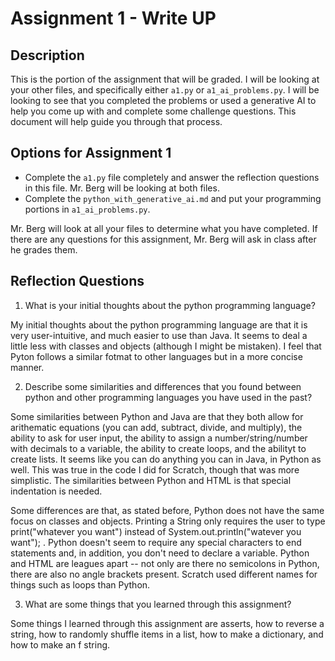 # Assignment 1 - Write UP

## Description
This is the portion of the assignment that will be graded.  I will be looking at your other files, and specifically either `a1.py` or `a1_ai_problems.py`.  I will be looking to see that you completed the problems or used a generative AI to help you come up with and complete some challenge questions.  This document will help guide you through that process.

## Options for Assignment 1
- Complete the `a1.py` file completely and answer the reflection questions in this file.  Mr. Berg will be looking at both files.
- Complete the `python_with_generative_ai.md` and put your programming portions in `a1_ai_problems.py`.

Mr. Berg will look at all your files to determine what you have completed.  If there are any questions for this assignment, Mr. Berg will ask in class after he grades them.


## Reflection Questions

1. What is your initial thoughts about the python programming language?

My initial thoughts about the python programming language are that it is very user-intuitive, and much easier to use than Java. It seems to deal a little less with classes and objects (although I might be mistaken). I feel that Pyton follows a similar fotmat to other languages but in a more concise manner. 


2. Describe some similarities and differences that you found between python and other programming languages you have used in the past?

Some similarities between Python and Java are that they both allow for arithematic equations (you can add, subtract, divide, and multiply), the ability to ask for user input, the ability to assign a number/string/number with decimals to a variable, the ability to create loops, and the abilityt to create lists. It seems like you can do anything you can in Java, in Python as well. This was true in the code I did for Scratch, though that was more simplistic. The similarities between Python and HTML is that special indentation is needed. 

Some differences are that, as stated before, Python does not have the same focus on classes and objects. Printing a String only requires the user to type print("whatever you want") instead of System.out.println("watever you want"); . Python doesn't seem to require any special characters to end statements and, in addition, you don't need to declare a variable. Python and HTML are leagues apart -- not only are there no semicolons in Python, there are also no angle brackets present. Scratch used different names for things such as loops than Python. 


3. What are some things that you learned through this assignment?

Some things I learned through this assignment are asserts, how to reverse a string, how to randomly shuffle items in a list, how to make a dictionary, and how to make an f string. 